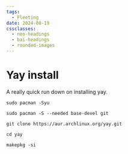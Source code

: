 ```yaml
---
tags:
  - Fleeting
date: 2024-08-19
cssclasses:
  - neo-headings
  - bai-headings
  - rounded-images
---
```

# Yay install
A really quick run down on installing yay.

```
sudo pacman -Syu
```

```
sudo pacman -S --needed base-devel git
```

```
git clone https://aur.archlinux.org/yay.git
```

```
cd yay
```

```
makepkg -si
```
